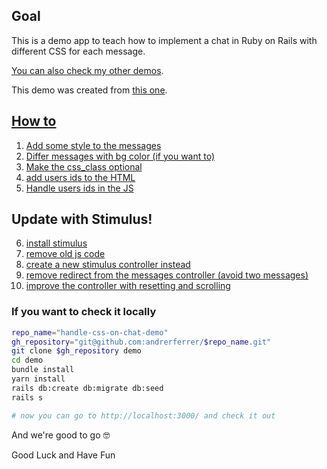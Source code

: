 ## Goal
This is a demo app to teach how to implement a chat in Ruby on Rails with different CSS for each message.

[You can also check my other demos](https://github.com/andrerferrer/dedemos/blob/master/README.md#ded%C3%A9mos).

This demo was created from [this one](https://github.com/andrerferrer/chat-demo#goal).

## [How to](https://github.com/andrerferrer/handle-css-on-chat-demo/commits/master)

1. [Add some style to the messages](https://github.com/andrerferrer/handle-css-on-chat-demo/commit/7d759a705435584c56dc2585599d5a38e469ed6e)
1. [Differ messages with bg color (if you want to)](https://github.com/andrerferrer/handle-css-on-chat-demo/commit/4b1f46d58cd9231e598a0a87ecb3b633a8c63ba5)
1. [Make the css_class optional](https://github.com/andrerferrer/handle-css-on-chat-demo/commit/af2fa723ca0f685db2553a9ee304b754fb6c29c2)
1. [add users ids to the HTML](https://github.com/andrerferrer/handle-css-on-chat-demo/commit/3599cd75ff58bc3959d70e80cd30234bd96f07ae)
1. [Handle users ids in the JS](https://github.com/andrerferrer/handle-css-on-chat-demo/commit/394195f379b3975d0ebfb0bbd8229b52c205ad70)

## Update with Stimulus!
6. [install stimulus](https://github.com/andrerferrer/handle-css-on-chat-demo/commit/4480ba71f4cd340c9b78f71ef8b9dce35c590f5e)
1. [remove old js code](https://github.com/andrerferrer/handle-css-on-chat-demo/commit/9ed546b5deb93db5c3749a7ef35a070f94203be0)
1. [create a new stimulus controller instead](https://github.com/andrerferrer/handle-css-on-chat-demo/commit/ca1b53518362e935196ebe29bd8f9f48be310bde)
1. [remove redirect from the messages controller (avoid two messages)](https://github.com/andrerferrer/handle-css-on-chat-demo/commit/1b03fe942e8fdad7fefd3613f938a1295b2ac114)
1. [improve the controller with resetting and scrolling](https://github.com/andrerferrer/handle-css-on-chat-demo/commit/fe85ca115dbb3b71942ef67fc92147563bfb374d)


### If you want to check it locally
```sh
repo_name="handle-css-on-chat-demo"
gh_repository="git@github.com:andrerferrer/$repo_name.git"
git clone $gh_repository demo
cd demo
bundle install
yarn install
rails db:create db:migrate db:seed
rails s

# now you can go to http://localhost:3000/ and check it out
```


And we're good to go 🤓

Good Luck and Have Fun
